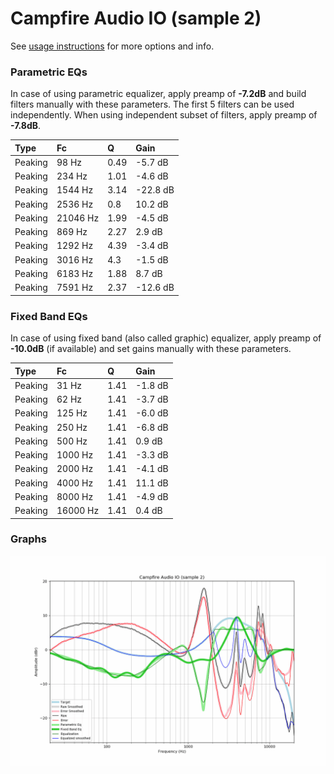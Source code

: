 # Campfire Audio IO (sample 2)
See [usage instructions](https://github.com/jaakkopasanen/AutoEq#usage) for more options and info.

### Parametric EQs
In case of using parametric equalizer, apply preamp of **-7.2dB** and build filters manually
with these parameters. The first 5 filters can be used independently.
When using independent subset of filters, apply preamp of **-7.8dB**.

| Type    | Fc       |    Q | Gain     |
|:--------|:---------|:-----|:---------|
| Peaking | 98 Hz    | 0.49 | -5.7 dB  |
| Peaking | 234 Hz   | 1.01 | -4.6 dB  |
| Peaking | 1544 Hz  | 3.14 | -22.8 dB |
| Peaking | 2536 Hz  | 0.8  | 10.2 dB  |
| Peaking | 21046 Hz | 1.99 | -4.5 dB  |
| Peaking | 869 Hz   | 2.27 | 2.9 dB   |
| Peaking | 1292 Hz  | 4.39 | -3.4 dB  |
| Peaking | 3016 Hz  | 4.3  | -1.5 dB  |
| Peaking | 6183 Hz  | 1.88 | 8.7 dB   |
| Peaking | 7591 Hz  | 2.37 | -12.6 dB |

### Fixed Band EQs
In case of using fixed band (also called graphic) equalizer, apply preamp of **-10.0dB**
(if available) and set gains manually with these parameters.

| Type    | Fc       |    Q | Gain    |
|:--------|:---------|:-----|:--------|
| Peaking | 31 Hz    | 1.41 | -1.8 dB |
| Peaking | 62 Hz    | 1.41 | -3.7 dB |
| Peaking | 125 Hz   | 1.41 | -6.0 dB |
| Peaking | 250 Hz   | 1.41 | -6.8 dB |
| Peaking | 500 Hz   | 1.41 | 0.9 dB  |
| Peaking | 1000 Hz  | 1.41 | -3.3 dB |
| Peaking | 2000 Hz  | 1.41 | -4.1 dB |
| Peaking | 4000 Hz  | 1.41 | 11.1 dB |
| Peaking | 8000 Hz  | 1.41 | -4.9 dB |
| Peaking | 16000 Hz | 1.41 | 0.4 dB  |

### Graphs
![](./Campfire%20Audio%20IO%20(sample%202).png)